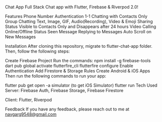 Chat App
Full Stack Chat app with Flutter, Firebase & Riverpod 2.0!

Features
Phone Number Authentication
1-1 Chatting with Contacts Only
Group Chatting
Text, Image, GIF, Audio(Recording), Video & Emoji Sharing
Status Visible to Contacts Only and Disappears after 24 hours
Video Calling
Online/Offline Status
Seen Message
Replying to Messages
Auto Scroll on New Messages


Installation
After cloning this repository, migrate to flutter-chat-app folder. Then, follow the following steps:

Create Firebase Project
Run the commands:
npm install -g firebase-tools
dart pub global activate flutterfire_cli
flutterfire configure
Enable Authentication
Add Firestore & Storage Rules
Create Android & iOS Apps
Then run the following commands to run your app:

  flutter pub get
  open -a simulator (to get iOS Simulator)
  flutter run
Tech Used
Server: Firebase Auth, Firebase Storage, Firebase Firestore

Client: Flutter, Riverpod

Feedback
If you have any feedback, please reach out to me at navgarg9548@gmail.com
